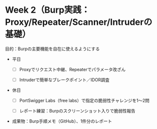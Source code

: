 # Week 2（Burp実践：Proxy/Repeater/Scanner/Intruderの基礎）

目的：Burpの主要機能を自在に使えるようにする

- 平日
    
    - [ ] Proxyでリクエスト中継、Repeaterでパラメータ改ざん
        
    - [ ] Intruderで簡単なブレークポイント／IDOR調査
        
- 休日
    
    - [ ] PortSwigger Labs（free labs）で指定の脆弱性チャレンジを1〜2問
        
    - [ ] レポート練習：Burpのスクリーンショット入りで脆弱性報告
        
- 成果物：Burp手順メモ（GitHub）、1件分のレポート